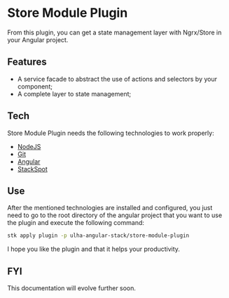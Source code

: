 # Store Module Plugin
From this plugin, you can get a state management layer with Ngrx/Store in your Angular project.

## Features
- A service facade to abstract the use of actions and selectors by your component;
- A complete layer to state management;

## Tech
Store Module Plugin needs the following technologies to work properly:

- [NodeJS](https://nodejs.org/en/download/)
- [Git](https://git-scm.com/download/)
- [Angular](https://angular.io/guide/setup-local)
- [StackSpot](https://docs.stackspot.com/docs/stk-cli/installation/)

## Use
After the mentioned technologies are installed and configured, you just need to go to the root directory of the angular project that you want to use the plugin and execute the following command:

```sh
stk apply plugin -p ulha-angular-stack/store-module-plugin
```

I hope you like the plugin and that it helps your productivity.

## FYI
This documentation will evolve further soon.